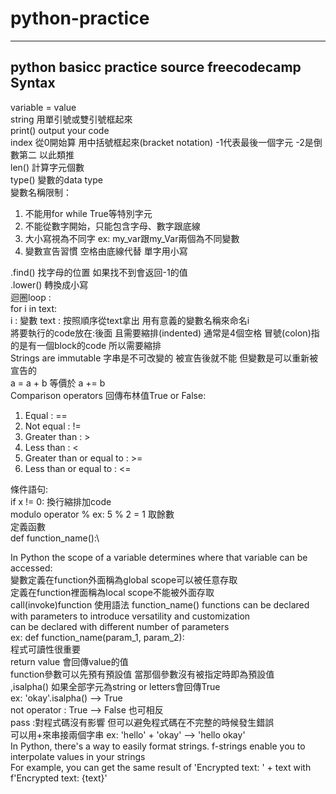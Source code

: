 # python-practice
--------------------------------------------------------------------------
python basicc practice source freecodecamp\
Syntax
--------------------------------------------------------------------------
variable = value\
string 用單引號或雙引號框起來\
print() output your code\
index 從0開始算 用中括號框起來(bracket notation) -1代表最後一個字元 -2是倒數第二 以此類推\
len() 計算字元個數\
type() 變數的data type\
變數名稱限制：
1. 不能用for while True等特別字元
2. 不能從數字開始，只能包含字母、數字跟底線
3. 大小寫視為不同字 ex: my_var跟my_Var兩個為不同變數
4. 變數宣告習慣 空格由底線代替 單字用小寫

.find() 找字母的位置 如果找不到會返回-1的值\
.lower() 轉換成小寫\
迴圈loop :\
for i in text: \
i : 變數 text : 按照順序從text拿出 用有意義的變數名稱來命名i\
將要執行的code放在:後面 且需要縮排(indented) 通常是4個空格 冒號(colon)指的是有一個block的code 所以需要縮排\
Strings are immutable 字串是不可改變的 被宣告後就不能 但變數是可以重新被宣告的\
a = a + b 等價於 a += b\
Comparison operators 回傳布林值True or False:
1. Equal : ==
2. Not equal : !=
3. Greater than : >
4. Less than : <
5. Greater than or equal to : >=
6. Less than or equal to : <=

條件語句:\
if x != 0: 換行縮排加code\
modulo operator % ex: 5 % 2 = 1 取餘數\
定義函數\
def function_name():\

In Python the scope of a variable determines where that variable can be accessed:\
變數定義在function外面稱為global scope可以被任意存取\
定義在function裡面稱為local scope不能被外面存取\
call(invoke)function 使用語法 function_name()
functions can be declared with parameters to introduce versatility and customization\
can be declared with different number of parameters\
ex: def function_name(param_1, param_2):\
程式可讀性很重要\
return value 會回傳value的值\
function參數可以先預有預設值 當那個參數沒有被指定時即為預設值\
,isalpha() 如果全部字元為string or letters會回傳True\
ex: 'okay'.isalpha() --> True\
not operator : True --> False 也可相反\
pass :對程式碼沒有影響  但可以避免程式碼在不完整的時候發生錯誤\
可以用+來串接兩個字串 ex: 'hello' + 'okay' --> 'hello okay'\
In Python, there's a way to easily format strings. f-strings enable you to interpolate values in your strings\
For example, you can get the same result of 'Encrypted text: ' + text with f'Encrypted text: {text}'
